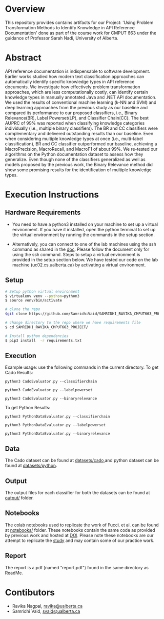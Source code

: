 # Overview

This repository provides contains artifacts for our Project: 'Using Problem Transformation Methods to Identify Knowledge in API Reference Documentation'  done as part of the course work for CMPUT 663 under the guidance of Professor Sarah Nadi, University of Alberta.

# Abstract
API reference documentation is indispensable to software development. Earlier works studied how modern text classification approaches can automatically identify specific knowledge types in API reference documents. We investigate how effectively problem transformation approaches, which are less computationally costly, can identify certain knowledge types in manually annotated Java and .NET API documentation. We used the results of conventional machine learning (k-NN and SVM) and deep learning approaches from the previous study as our baseline and compared its performance to our proposed classifiers, i.e., Binary Relevance(BR), Label Powerset(LP), and Classifier Chain(CC). The best AUPRC of 99\% was reported when classifying knowledge categories individually (i.e., multiple binary classifiers). The BR and CC classifiers were complementary and delivered outstanding results than our baseline. Even when considering multiple knowledge types at once (i.e., multi-label classification), BR and CC classifier outperformed our baseline, achieving a MacroPrecision, MacroRecall, and MacroF1 of about 99\%. We re-tested our algorithms on the Python documentation dataset to assess how they generalize. Even though none of the classifiers generalized as well as models proposed by the previous work, the Binary Relevance method did show some promising results for the identification of multiple knowledge types.

# Execution Instructions

## Hardware Requirements
- You need to have a python3 installed on your machine to set up a virtual environment. If you have it installed, open the python terminal to set up the virtual environment by running the commands in the setup section.

-  Alternatively, you can connect to one of the lab machines using the ssh command as shared in the [doc](https://docs.google.com/document/d/1Cz5zpYSWzm29epYLJM5FpGJHZNnoX9pz8sqt-gXhExg/edit). Please follow the document only for using the ssh command. Steps to setup a virtual environment is provided in the setup section below. We have tested our code on the lab machine (uc02.cs.ualberta.ca) by activating a virtual environment.

## Setup
```sh
# Setup python virtual environment
$ virtualenv venv --python=python3
$ source venv/bin/activate

# clone the repo
$git clone https://github.com/SamridhiVaid/SAMRIDHI_RAVIKA_CMPUT663_PROJECT.git

# change directory to the repo where we have requirements file
$ cd SAMRIDHI_RAVIKA_CMPUT663_PROJECT/

# Install python dependencies
$ pip3 install  -r requirements.txt 

```

## Execution
Example usage: use the following commands in the current directory.
To get Cado Results:

`python3 CadoEvaluator.py --classifierchain`

`python3 CadoEvaluator.py --labelpowerset`

`python3 CadoEvaluator.py --binaryrelevance`


To get Python Results:

`python3 PythonDataEvaluator.py --classifierchain`

`python3 PythonDataEvaluator.py --labelpowerset`

`python3 PythonDataEvaluator.py --binaryrelevance`


## Data

The Cado dataset can be found at [datasets/cado](datasets/cado),and python dataset can be found at [datasets/python](datasets/python).

## Output 
The output files for each classifier for both the datasets can be found at [output/](output/) folder.

## Notebooks 
The colab notebooks used to replicate the work of Fucci. et al. can be found at [notebooks/](notebooks/) folder. These notebooks contain the same code as provided by previous work and hosted at [DOI](https://zenodo.org/badge/latestdoi/194706952). Please note these notebooks are our attempt to replicate the [study](https://arxiv.org/pdf/1907.09807.pdf) and may contain some of our practice work.

## Report
The report is a pdf (named "report.pdf") found in the same directory as ReadMe.


# Contibutors
- Ravika Nagpal, [ravika@ualberta.ca](ravika@ualberta.ca)
- Samridhi Vaid, [svaid@ualberta.ca](svaid@ualberta.ca)
